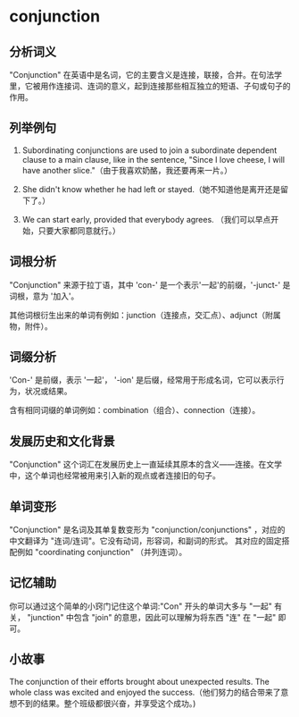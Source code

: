 # conjunction

## 分析词义

  

"Conjunction" 在英语中是名词，它的主要含义是连接，联接，合并。在句法学里，它被用作连接词、连词的意义，起到连接那些相互独立的短语、子句或句子的作用。

  

## 列举例句

  

1.  Subordinating conjunctions are used to join a subordinate dependent clause to a main clause, like in the sentence, "Since I love cheese, I will have another slice."（由于我喜欢奶酪，我还要再来一片。）
    
      
    
2.  She didn't know whether he had left or stayed.（她不知道他是离开还是留下了。）
    
      
    
3.  We can start early, provided that everybody agrees. （我们可以早点开始，只要大家都同意就行。）
    
      
    

  

## 词根分析

  

"Conjunction" 来源于拉丁语，其中 'con-' 是一个表示'一起'的前缀，'-junct-' 是词根，意为 '加入'。

  

其他词根衍生出来的单词有例如：junction（连接点，交汇点）、adjunct（附属物，附件）。

  

## 词缀分析

  

'Con-' 是前缀，表示 '一起'， '-ion' 是后缀，经常用于形成名词，它可以表示行为，状况或结果。

  

含有相同词缀的单词例如：combination（组合）、connection（连接）。

  

## 发展历史和文化背景

  

"Conjunction" 这个词汇在发展历史上一直延续其原本的含义——连接。在文学中，这个单词也经常被用来引入新的观点或者连接旧的句子。

  

## 单词变形

  

"Conjunction" 是名词及其单复数变形为 "conjunction/conjunctions" ，对应的中文翻译为 "连词/连词"。它没有动词，形容词，和副词的形式。 其对应的固定搭配例如 "coordinating conjunction" （并列连词）。

  

## 记忆辅助

  

你可以通过这个简单的小窍门记住这个单词:"Con" 开头的单词大多与 "一起" 有关， "junction" 中包含 "join" 的意思，因此可以理解为将东西 "连" 在 "一起" 即可。

  

## 小故事

  

The conjunction of their efforts brought about unexpected results. The whole class was excited and enjoyed the success.（他们努力的结合带来了意想不到的结果。整个班级都很兴奋，并享受这个成功。)
